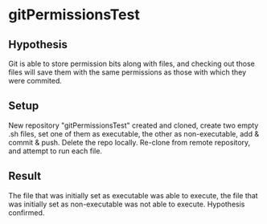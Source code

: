 # gitPermissionsTest

## Hypothesis

Git is able to store permission bits along with files, and checking out those files will save them with the same permissions as those with which they were commited.

## Setup

New repository "gitPermissionsTest" created and cloned, create two empty .sh files, set one of them as executable, the other as non-executable, add & commit & push. Delete the repo locally. Re-clone from remote repository, and attempt to run each file.

## Result

The file that was initially set as executable was able to execute, the file that was initially set as non-executable was not able to execute. Hypothesis confirmed.
